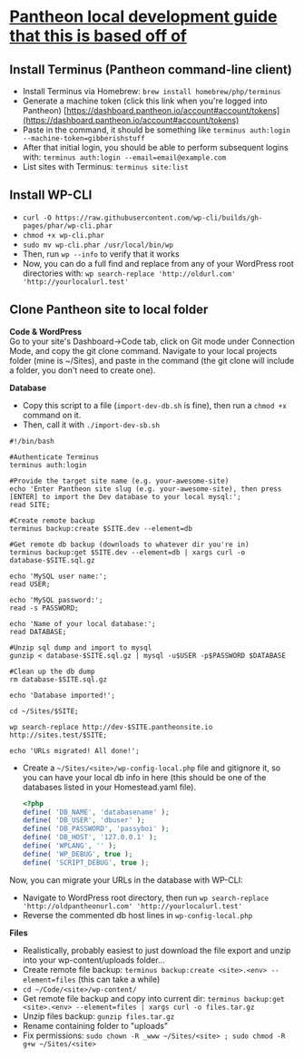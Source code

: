 # [Pantheon local development guide that this is based off of](https://pantheon.io/docs/local-development/https://pantheon.io/docs/local-development/)
  


## Install Terminus (Pantheon command-line client)
- Install Terminus via Homebrew: `brew install homebrew/php/terminus`  
- Generate a machine token (click this link when you're logged into Pantheon) [https://dashboard.pantheon.io/account#account/tokens](https://dashboard.pantheon.io/account#account/tokens)
- Paste in the command, it should be something like `terminus auth:login --machine-token=gibberishstuff`  
- After that initial login, you should be able to perform subsequent logins with: `terminus auth:login --email=email@example.com`
- List sites with Terminus: `terminus site:list` 
  

## Install WP-CLI
- `curl -O https://raw.githubusercontent.com/wp-cli/builds/gh-pages/phar/wp-cli.phar`  
- `chmod +x wp-cli.phar`  
- `sudo mv wp-cli.phar /usr/local/bin/wp`    
- Then, run `wp --info` to verify that it works    
- Now, you can do a full find and replace from any of your WordPress root directories with: `wp search-replace 'http://oldurl.com' 'http://yourlocalurl.test'`   
  

## Clone Pantheon site to local folder
**Code & WordPress**  
Go to your site's Dashboard->Code tab, click on Git mode under Connection Mode, and copy the git clone command. Navigate to your local projects folder (mine is ~/Sites), and paste in the command (the git clone will include a folder, you don't need to create one).  
  
**Database**
- Copy this script to a file (`import-dev-db.sh` is fine), then run a `chmod +x` command on it.  
- Then, call it with `./import-dev-sb.sh`    
```
#!/bin/bash

#Authenticate Terminus
terminus auth:login

#Provide the target site name (e.g. your-awesome-site)
echo 'Enter Pantheon site slug (e.g. your-awesome-site), then press [ENTER] to import the Dev database to your local mysql:';
read SITE;

#Create remote backup
terminus backup:create $SITE.dev --element=db

#Get remote db backup (downloads to whatever dir you're in) 
terminus backup:get $SITE.dev --element=db | xargs curl -o database-$SITE.sql.gz

echo 'MySQL user name:';
read USER;

echo 'MySQL password:';
read -s PASSWORD;

echo 'Name of your local database:';
read DATABASE;

#Unzip sql dump and import to mysql
gunzip < database-$SITE.sql.gz | mysql -u$USER -p$PASSWORD $DATABASE

#Clean up the db dump 
rm database-$SITE.sql.gz

echo 'Database imported!';

cd ~/Sites/$SITE;

wp search-replace http://dev-$SITE.pantheonsite.io http://sites.test/$SITE;

echo 'URLs migrated! All done!';

```

- Create a `~/Sites/<site>/wp-config-local.php` file and gitignore it, so you can have your local db info in here (this should be one of the databases listed in your Homestead.yaml file).
    ```php
    <?php
    define( 'DB_NAME', 'databasename' );
    define( 'DB_USER', 'dbuser' ); 
    define( 'DB_PASSWORD', 'passyboi' );
    define( 'DB_HOST', '127.0.0.1' );
    define( 'WPLANG', '' );
    define( 'WP_DEBUG', true );
    define( 'SCRIPT_DEBUG', true );
    ```
Now, you can migrate your URLs in the database with WP-CLI:  
- Navigate to WordPress root directory, then run `wp search-replace 'http://oldpantheonurl.com' 'http://yourlocalurl.test'`  
- Reverse the commented db host lines in `wp-config-local.php`  
  

**Files**
- Realistically, probably easiest to just download the file export and unzip into your wp-content/uploads folder...  
- Create remote file backup:  `terminus backup:create <site>.<env> --element=files` (this can take a while)  
- `cd ~/Code/<site>/wp-content/`  
- Get remote file backup and copy into current dir:  `terminus backup:get <site>.<env> --element=files | xargs curl -o files.tar.gz`  
- Unzip files backup:  `gunzip files.tar.gz`  
- Rename containing folder to "uploads"  
- Fix permissions: `sudo chown -R _www ~/Sites/<site> ; sudo chmod -R g+w ~/Sites/<site>`
